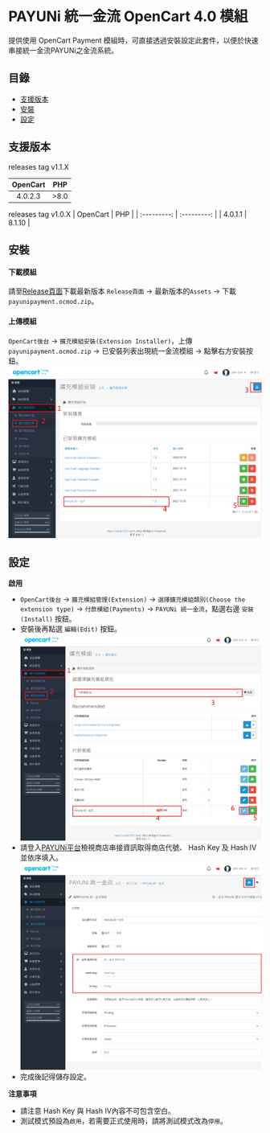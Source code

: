 PAYUNi 統一金流 OpenCart 4.0 模組
===============

提供使用 OpenCart Payment 模組時，可直接透過安裝設定此套件，以便於快速串接統一金流PAYUNi之金流系統。

目錄
-----------------
* [支援版本](#支援版本)
* [安裝](#安裝)
* [設定](#設定)

支援版本
-----------------------
releases tag v1.1.X

| OpenCart | PHP |
| :---------: | :---------: |
| 4.0.2.3 | >8.0 |

releases tag  v1.0.X
| OpenCart | PHP |
| :---------: | :---------: |
| 4.0.1.1 | 8.1.10 |

安裝
-----------------

#### 下載模組
請至[Release頁面](https://github.com/payuni/OpenCart4.0/releases)下載最新版本
`Release頁面` -> 最新版本的`Assets` -> 下載 `payunipayment.ocmod.zip`。

#### 上傳模組
`OpenCart後台` -> `擴充模組安裝(Extension Installer)`，上傳 `payunipayment.ocmod.zip` -> 已安裝列表出現統一金流模組 -> 點擊右方安裝按鈕。
![](https://raw.githubusercontent.com/payuni/sample_picture/main/opencart4/opencart4_add.png)

設定
-----------------

**啟用**
- `OpenCart後台` -> `擴充模組管理(Extension)` -> `選擇擴充模組類別(Choose the extension type)` -> `付款模組(Payments)` -> `PAYUNi 統一金流`，點選右邊 `安裝(Install)` 按鈕。
- 安裝後再點選 `編輯(Edit)` 按鈕。
![](https://raw.githubusercontent.com/payuni/sample_picture/main/opencart4/opencart4_install.png)
- 請登入[PAYUNi平台](https://www.payuni.com.tw/)檢視商店串接資訊取得商店代號、 Hash Key 及 Hash IV 並依序填入。
![](https://raw.githubusercontent.com/payuni/sample_picture/main/opencart4/opencart4_admin_page.png)
- 完成後記得儲存設定。

**注意事項**
- 請注意 Hash Key 與 Hash IV內容不可包含空白。
- 測試模式預設為`啟用`，若需要正式使用時，請將測試模式改為`停用`。
